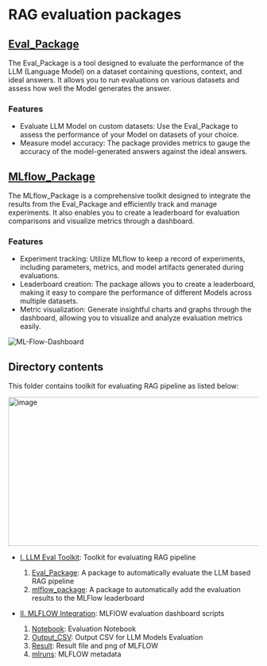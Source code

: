 # RAG evaluation packages

## [Eval_Package](./I.%20LLM%20Eval%20Toolkit/Eval_Package/)
  
The Eval_Package is a tool designed to evaluate the performance of the LLM (Language Model) on a dataset containing questions, context, and ideal answers. It allows you to run evaluations on various datasets and assess how well the Model generates the answer.

### Features 
   - Evaluate LLM Model on custom datasets: Use the Eval_Package to assess the performance of your Model on datasets of your choice.
   - Measure model accuracy: The package provides metrics to gauge the accuracy of the model-generated answers against the ideal answers.

## [MLflow_Package](./I.%20LLM%20Eval%20Toolkit/mlflow_package/)

The MLflow_Package is a comprehensive toolkit designed to integrate the results from the Eval_Package and efficiently track and manage experiments. It also enables you to create a leaderboard for evaluation comparisons and visualize metrics through a dashboard.

### Features 
   - Experiment tracking: Utilize MLflow to keep a record of experiments, including parameters, metrics, and model artifacts generated during evaluations.
   - Leaderboard creation: The package allows you to create a leaderboard, making it easy to compare the performance of different  Models across multiple datasets.
   - Metric visualization: Generate insightful charts and graphs through the dashboard, allowing you to visualize and analyze evaluation metrics easily.

![ML-Flow-Dashboard](https://github.com/EnterpriseLLM/SuperKnowa/assets/112084296/2b3ca47b-e779-4411-8c8a-2d4715bdc9fe)

## Directory contents

This folder contains toolkit for evaluating RAG pipeline as listed below:

<img src="https://github.com/EnterpriseLLM/SuperKnowa/assets/112084296/23766e0c-a39c-4139-ad78-a7c9ad2420cf" alt="image" width="700" height="300">

-  [I. LLM Eval Toolkit](I.%20LLM%20Eval%20Toolkit): Toolkit for evaluating RAG pipeline

   1. [Eval_Package](./I.%20LLM%20Eval%20Toolkit/Eval_Package/): A package to automatically evaluate the LLM based RAG pipeline
   1. [mlflow_package](./I.%20LLM%20Eval%20Toolkit/mlflow_package/): A package to automatically add the evaluation results to the MLFlow leaderboard

- [II. MLFLOW Integration](II.%20MLFLOW%20Integration): MLFlOW evaluation dashboard scripts
   1. [Notebook](II.%20MLFLOW%20Integration/Notebook): Evaluation Notebook
   1. [Output_CSV](II.%20MLFLOW%20Integration/Output_CSV): Output CSV for LLM Models Evaluation
   1. [Result](II.%20MLFLOW%20Integration/Result): Result file and png of MLFLOW
   1. [mlruns](II.%20MLFLOW%20Integration/mlruns): MLFLOW metadata 


